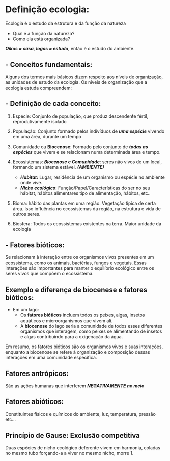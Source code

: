 
# Definição ecologia:

Ecologia é o estudo da estrutura e da função da natureza
- Qual é a função da natureza?
- Como ela está organizada?

***Oikos = casa, logos = estudo***, então é o estudo do ambiente.
## - Conceitos fundamentais:

Alguns dos termos mais básicos dizem respeito aos níveis de organização, as unidades de estudo da ecologia. Os níveis de organização que a ecologia estuda compreendem:
## - Definição de cada conceito:

1) Espécie:
	Conjunto de população, que produz descendente fértil, reprodutivamente isolado
	
2) População:
	Conjunto formado pelos indivíduos de ***uma espécie*** vivendo em uma área, durante um tempo
	
3) Comunidade ou **Biocenose**:
	Formado pelo conjunto de  ***todas as espécies*** que vivem e se relacionam numa determinada área e tempo.
	
4) Ecossistemas:
	***Biocenose e Comunidade***: seres não vivos de um local, formando um sistema estável. ***(AMBIENTE)***
	 - ***Habitat:*** Lugar, residência de um organismo ou espécie no ambiente onde vive.
	 - ***Nicho ecológico***: Função/Papel/Características do ser no seu hábitat, hábitos alimentares tipo de alimentação, hábitos, etc..
	 
5) Bioma:
	hábito das plantas em uma região. Vegetação típica de certa área. Isso influência no ecossistemas da região, na estrutura e vida de outros seres.

6) Biosfera:
	Todos os ecossistemas existentes na terra. Maior unidade da ecologia 

## - Fatores bióticos:

Se relacionam à interação entre os organismos vivos presentes em um ecossistema, como os animais, bactérias, fungos e vegetais. Essas interações são importantes para manter o equilíbrio ecológico entre os seres vivos que compõem o ecossistema.



## Exemplo e diferença de biocenese e fatores bióticos:
- Em um lago:
    - Os **fatores bióticos** incluem todos os peixes, algas, insetos aquáticos e microorganismos que vivem ali.
    - A **biocenose** do lago seria a comunidade de todos esses diferentes organismos que interagem, como peixes se alimentando de insetos e algas contribuindo para a oxigenação da água.

Em resumo, os fatores bióticos são os organismos vivos e suas interações, enquanto a biocenose se refere à organização e composição dessas interações em uma comunidade específica.


## Fatores antrópicos:

São as ações humanas que interferem ***NEGATIVAMENTE no meio***

## Fatores abióticos:
Constituintes físicos e químicos do ambiente, luz, temperatura, pressão etc...



## Princípio de Gause: Exclusão competitiva 

Duas espécies de nicho ecológico deferente vivem em harmonia, coladas no mesmo tubo forçando-a a viver no mesmo nicho, morre 1. 
